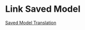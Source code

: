 # Link Saved Model

[Saved Model Translation](https://drive.google.com/drive/folders/1-Mt-ymxst50ZvEVlWMQ-MBGTOLtEzl1M?usp=sharing)
